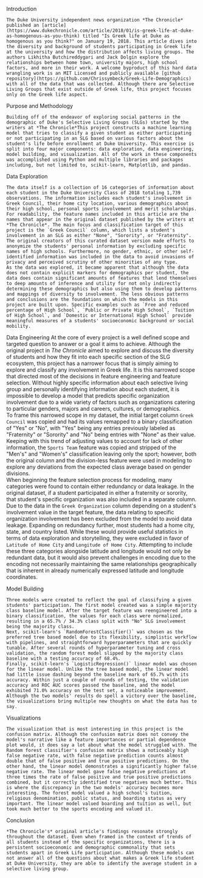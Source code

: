Introduction  

	The Duke University independent news organization *The Chronicle* published an [article](https://www.dukechronicle.com/article/2018/01/is-greek-life-at-duke-as-homogenous-as-you-think) titled "Is Greek life at Duke as homogenous as you think?" on January 19, 2018. This article dives into the diversity and background of students participating in Greek life at the university and how the distribution affects living groups. The authors Likhitha Butchireddygari and Jack Dolgin explore the relationships between home town, university majors, high school factors, and more in their work. A welcome byproduct of this hard data wrangling work is an MIT Licensed and publicly available [github repository](https://github.com/Chrissymbeck/Greek-Life-Demographics) with all of the data that was collected. Although there are Selective Living Groups that exist outside of Greek life, this project focuses only on the Greek life aspect.  


Purpose and Methodology  

	Building off of the endeavor of exploring social patterns in the demographic of Duke's Selective Living Groups (SLGs) started by the writers at *The Chronicle*This project constructs a machine learning model that tries to classify a given student as either participating or not participating in an SLG based on various factors about the student's life before enrollment at Duke University. This exercise is split into four major components: data exploration, data engineering, model building, and visualization. All of the work in these components was accomplished using Python and multiple libraries and packages including, but not limited to, scikit-learn, Matplotlib, and pandas.
	
Data Exploration  

	The data itself is a collection of 16 categories of information about each student in the Duke University Class of 2018 totaling 1,739 observations. The information includes each student's involvement in Greek Council, their home city location, various demographics about their high school, personal sports involvement and merit scholarships. For readability, the feature names included in this article are the names that appear in the original dataset published by the writers at *The Chronicle*. The main focus and classification target of this project is the `Greek Council` column, which lists a student's involvement in an SLG as either "None", "Sorority", or "Fraternity". The original creators of this curated dataset version made efforts to anonymize the students' personal information by excluding specific names of high schools. Furthermore, no gender, ethnic, or other self-identified information was included in the data to avoid invasions of privacy and perceived scrutiny of other minorities of any type. 
	As the data was explored, it became apparent that although the data does not contain explicit markers for demographics per student, the data does contain significant amounts of features that lend themselves to deep amounts of inference and utility for not only indirectly determining these demographics but also using them to develop patterns and mappings of diversity to involvement. The less obvious patterns and conclusions are the foundations on which the models in this project are built upon. Specific examples such as `Free and reduced percentage of High School`, `Public or Private High School`, `Tuition of High School`, and `Domestic or International High School` provide meaningful measures of a students' socioeconomic background or social mobility. 



Data Engineering
	At the core of every project is a well defined scope and targeted question to answer or a goal it aims to achieve. Although the original project in *The Chronicle* aimed to explore and discuss the diversity of students and how they fit into each specific section of the SLG ecosystem, this project has a narrower focus that is simply aiming to explore and classify any involvement in Greek life. It is this narrowed scope that directed most of the decisions in feature engineering and feature selection. Without highly specific information about each selective living group and personally identifying information about each student, it is impossible to develop a model that predicts specific organization involvement due to a wide variety of factors such as organizations catering to particular genders, majors and careers, cultures, or demographics.  
	To frame this narrowed scope in my dataset, the initial target column `Greek Council` was copied and had its values remapped to a binary classification of "Yes" or "No", with "Yes" being any entries previously labeled as "Fraternity" or "Sorority" and "No" being entries with "None" as their value. Keeping with this trend of adjusting values to account for lack of other information, the `Sports Team` feature was copied and stripped of the "Men's" and "Women's" classification leaving only the sport; however, both the original column and the division-less feature were used in modeling to explore any deviations from the expected class average based on gender divisions.   
	When beginning the feature selection process for modeling, many categories were found to contain either redundancy or data leakage. In the original dataset, if a student participated in either a fraternity or sorority, that student's specific organization was also included in a separate column. Due to the data in the `Greek Organization` column depending on a student's involvement value in the target feature, the data relating to specific organization involvement has been excluded from the model to avoid data leakage. Expanding on redundancy further, most students had a home city, state, and country listed. While these would provide useful statistics in terms of data exploration and storytelling, they were excluded in favor of `Latitude of Home City` and `Longitude of Home City`. Attempting to include these three categories alongside latitude and longitude would not only be redundant data, but it would also prevent challenges in encoding due to the encoding not necessarily maintaining the same relationships geographically that is inherent in already numerically expressed latitude and longitude coordinates.   


Model Building  

	Three models were created to reflect the goal of classifying a given students' participation. The first model created was a simple majority class baseline model. After the target feature was reengineered into a binary classification, the values for each class were normalized, resulting in a 65.7% / 34.3% class split with "No" SLG involvement being the majority class.   
	Next, scikit-learn's `RandomForestClassifier()` was chosen as the preferred tree based model due to its flexibility, simplistic workflow with pipelines, and straightforward hyperparameters that are quickly tunable. After several rounds of hyperparameter tuning and cross validation, the random forest model slipped by the majority class baseline with a testing accuracy of 68.4%.   
	Finally, scikit-learn's `LogisticRegression()` linear model was chosen for the linear model. Unlike the tree based model, the linear model had little issue dashing beyond the baseline mark of 65.7% with its accuracy. Within just a couple of rounds of testing, the validation accuracy and ROC AUC scores passed the baseline, and the model exhibited 71.0% accuracy on the test set, a noticeable improvement. Although the two models' results do spell a victory over the baseline, the visualizations bring multiple new thoughts on what the data has to say.  
	
Visualizations  

	The visualization that is most interesting in this project is the confusion matrix. Although the confusion matrix does not convey the model's narrative like a feature importances or partial dependence plot would, it does say a lot about what the model struggled with. The Random forest classifier's confusion matrix shows a noticeably high false negative rate, with false negative prediction counts almost double that of false positive and true positive predictions. On the other hand, the linear model demonstrates a significantly higher false negative rate. The linear model gave false negative predictions at three times the rate of false positive and true positive predictions combined, but it correctly identified true negatives much better. This is where the discrepancy in the two models' accuracy becomes more interesting. The forest model valued a high school's tuition, religious denomination, public status, and boarding status as very important. The linear model valued boarding and tuition as well, but took much better to the sports encoding and valued it. 

Conclusion   

	*The Chronicle's* original article's findings resonate strongly throughout the dataset. Even when framed in the context of trends of all students instead of the specific organizations, there is a persistent socioeconomic and demographic commonality that sets students apart in Greek Life participation. Although these models can not answer all of the questions about what makes a Greek life student at Duke University, they are able to identify the average student in a selective living group.

